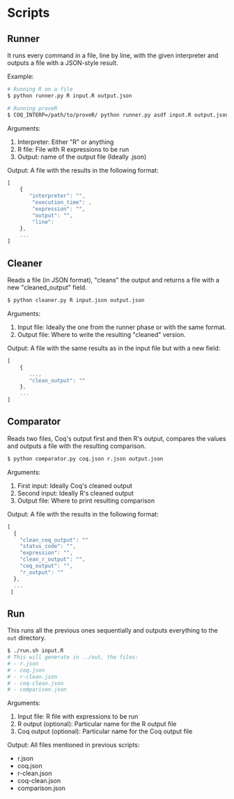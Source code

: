 # Scripts

## Runner
It runs every command in a file, line by line, with the given interpreter and outputs
a file with a JSON-style result.

Example: 
```bash
# Running R on a file
$ python runner.py R input.R output.json

# Running proveR 
$ COQ_INTERP=/path/to/proveR/ python runner.py asdf input.R output.json
```

Arguments:
1. Interpreter: Either "R" or anything
1. R file: File with R expressions to be run
1. Output: name of the output file (Ideally .json)

Output:
A file with the results in the following format:
```javascript
[
    {
       "interpreter": "",
        "execution_time": ,
        "expression": "",
        "output": "",
        "line":  
    },
    ...
]
```

## Cleaner
Reads a file (in JSON format), "cleans" the output and returns a file with a new
"cleaned_output" field.

```bash
$ python cleaner.py R input.json output.json

```

Arguments:
1. Input file: Ideally the one from the runner phase or with the same format.
1. Output file: Where to write the resulting "cleaned" version.

Output:
A file with the same results as in the input file but with a new field:
```javascript
[
    {
       ...,
       "clean_output": ""
    },
    ...
]
```

## Comparator
Reads two files, Coq's output first and then R's output, compares the values and 
outputs a file with the resulting comparison.
```bash
$ python comparator.py coq.json r.json output.json
```

Arguments:
1. First input: Ideally Coq's cleaned output
1. Second input: Ideally R's cleaned output
1. Output file: Where to print resulting comparison

Output:
A file with the results in the following format:

```javascript
[
  {
    "clean_coq_output": ""
    "status_code": "",
    "expression": "",
    "clean_r_output": "",
    "coq_output": "",
    "r_output": ""
  },
  ...
 ]
```


## Run

This runs all the previous ones sequentially and outputs everything to the
`out` directory.

```bash
$ ./run.sh input.R
# This will generate in ../out, the files:
# - r.json
# - coq.json
# - r-clean.json
# - coq-clean.json
# - comparison.json
```


Arguments:
1. Input file: R file with expressions to be run
2. R output (optional): Particular name for the R output file
3. Coq output (optional): Particular name for the Coq output file

Output:
All files mentioned in previous scripts:
- r.json
- coq.json
- r-clean.json
- coq-clean.json
- comparison.json